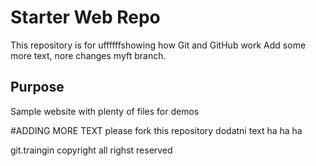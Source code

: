 # Starter Web Repo

This repository is for uffffffshowing how Git and GitHub work
Add some more text, nore changes myft branch.
## Purpose

Sample website with plenty of files for demos

#ADDING MORE TEXT
please fork this repository
dodatni text ha ha ha

git.traingin copyright
all righst reserved